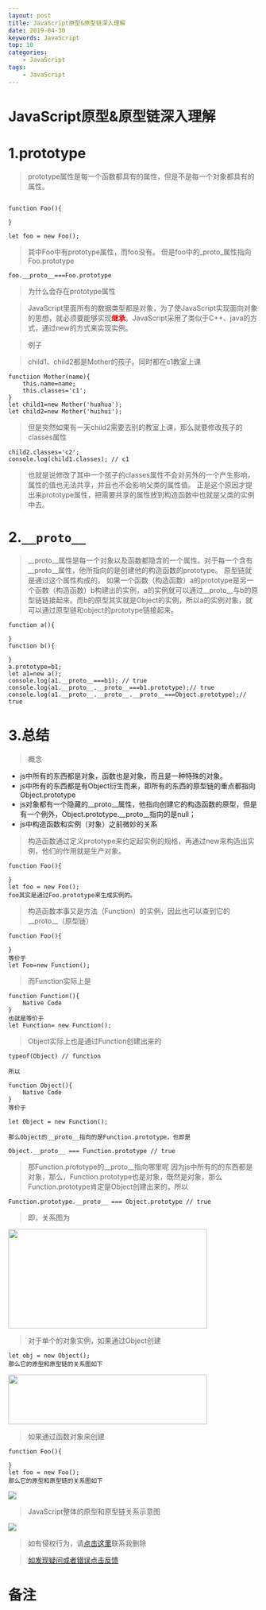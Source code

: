 ```yaml
---
layout: post
title: JavaScript原型&原型链深入理解
date: 2019-04-30
keywords: JavaScript
top: 10
categories:
    - JavaScript
tags:
    - JavaScript
---
```

# JavaScript原型&原型链深入理解
# 1.prototype
>prototype属性是每一个函数都具有的属性，但是不是每一个对象都具有的属性。

```

function Foo(){

}

let foo = new Foo();
```
>其中Foo中有prototype属性，而foo没有。
但是foo中的_proto_属性指向Foo.prototype
```
foo.__proto__===Foo.prototype
```
>为什么会存在prototype属性

>JavaScript里面所有的数据类型都是对象，为了使JavaScript实现面向对象的思想，就必须要能够实现<span style='color:red;font-weight:bold;'>继承</span>。JavaScript采用了类似于C++、java的方式，通过new的方式来实现实例。

>例子

>child1、child2都是Mother的孩子。同时都在c1教室上课
```
functiion Mother(name){
    this.name=name;
    this.classes='c1';
}
let child1=new Mother('huahua');
let child2=new Mother('huihui');
```
>但是突然如果有一天child2需要去别的教室上课，那么就要修改孩子的classes属性
```
child2.classes='c2';
console.log(child1.classes); // c1
```
>也就是说修改了其中一个孩子的classes属性不会对另外的一个产生影响，属性的值也无法共享，并且也不会影响父类的属性值。
正是这个原因才提出来prototype属性，把需要共享的属性放到构造函数中也就是父类的实例中去。

# 2.`__proto__`
>__proto__属性是每一个对象以及函数都隐含的一个属性。对于每一个含有__proto__属性，他所指向的是创建他的构造函数的prototype。
原型链就是通过这个属性构成的。
如果一个函数（构造函数）a的prototype是另一个函数（构造函数）b构建出的实例，a的实例就可以通过__proto__与b的原型链链接起来。而b的原型其实就是Object的实例，所以a的实例对象，就可以通过原型链和object的prototype链接起来。
```
function a(){

}
function b(){

}
a.prototype=b1;
let a1=new a();
console.log(a1.__proto__===b1); // true
console.log(a1.__proto__.__proto__===b1.prototype);// true
console.log(a1.__proto__.__proto__.__proto__===Object.prototype);// true
```
# 3.总结
>概念

- js中所有的东西都是对象，函数也是对象，而且是一种特殊的对象。
- js中所有的东西都是有Object衍生而来，即所有的东西的原型链的重点都指向Object.prototype
- js对象都有一个隐藏的__proto__属性，他指向创建它的构造函数的原型，但是有一个例外，Object.prototype.__proto__指向的是null；
- js中构造函数和实例（对象）之前微妙的关系

>构造函数通过定义prototype来约定起实例的规格，再通过new来构造出实例，他们的作用就是生产对象。

```
function Foo(){

}
let foo = new Foo();
foo其实是通过Foo.prototype来生成实例的。
```
>构造函数本事又是方法（Function）的实例，因此也可以查到它的__proto__（原型链）
```
function Foo(){

}
等价于
let Foo=new Function();
```
>而Function实际上是
```
function Function(){
    Native Code
}
也就是等价于
let Function= new Function();
```
>Object实际上也是通过Function创建出来的
```
typeof(Object) // function

所以

function Object(){
    Native Code
}
等价于

let Object = new Function();

那么Object的__proto__指向的是Function.prototype，也即是

Object.__proto__ === Function.prototype // true
```
>那Function.prototype的__proto__指向哪里呢
>因为js中所有的的东西都是对象，那么，Function.prototype也是对象，既然是对象，那么Function.prototype肯定是Object创建出来的，所以
```
Function.prototype.__proto__ === Object.prototype // true
```
>即，关系图为

<img src='https://dpq123456-1256164122.cos.ap-beijing.myqcloud.com/JavaScript/Function%26Object%E5%8E%9F%E5%9E%8B%E3%80%81%E5%8E%9F%E5%9E%8B%E9%93%BE%E5%85%B3%E7%B3%BB%E5%9B%BE.png' width='400' height='200'/>

>对于单个的对象实例，如果通过Object创建
```
let obj = new Object();
那么它的原型和原型链的关系图如下
```
<img src='https://dpq123456-1256164122.cos.ap-beijing.myqcloud.com/JavaScript/%E5%8D%95%E4%B8%AA%E5%AF%B9%E8%B1%A1%E7%A4%BA%E4%BE%8B%E5%9B%BE.png' width='400' height='100'/>

>如果通过函数对象来创建
```
function Foo(){

}
let foo = new Foo();
那么它的原型和原型链的关系图如下
```
<img src='https://dpq123456-1256164122.cos.ap-beijing.myqcloud.com/JavaScript/%E5%87%BD%E6%95%B0%E5%88%9B%E5%BB%BA%E5%AF%B9%E8%B1%A1%E5%8E%9F%E5%9E%8B%E3%80%81%E5%8E%9F%E5%9E%8B%E9%93%BE%E7%A4%BA%E6%84%8F%E5%9B%BE.png'/>

>JavaScript整体的原型和原型链关系示意图

<img src='https://dpq123456-1256164122.cos.ap-beijing.myqcloud.com/JavaScript/JavaScript%E6%95%B4%E4%BD%93%E7%9A%84%E5%8E%9F%E5%9E%8B%E5%92%8C%E5%8E%9F%E5%9E%8B%E9%93%BE%E7%A4%BA%E6%84%8F%E5%9B%BE.png'/>

>如有侵权行为，请[点击这里](https://github.com/cooper-q/MattMeng_hexo/issues)联系我删除

>[如发现疑问或者错误点击反馈](https://github.com/cooper-q/MattMeng_hexo/issues)

# 备注

